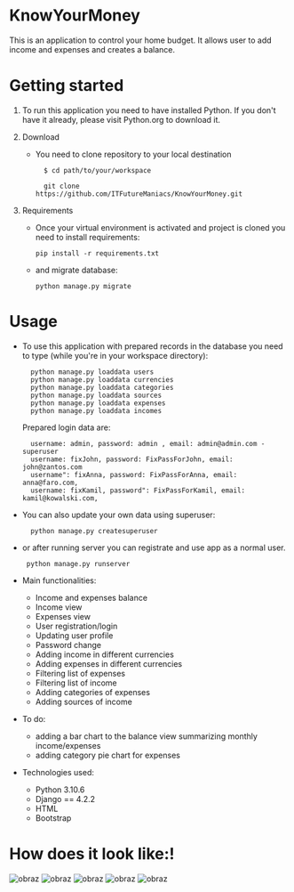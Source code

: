 # KnowYourMoney
This is an application to control your home budget. It allows user to add income and expenses and creates a balance.

# Getting started
1. To run this application you need to have installed Python. If you don't have it already, please visit 
    Python.org to download it.


2. Download 
     
   - You need to clone repository to your local destination
   
           $ cd path/to/your/workspace
   
           git clone https://github.com/ITFutureManiacs/KnowYourMoney.git

3. Requirements
   - Once your virtual environment is activated and project is cloned you need to install requirements:
                
         pip install -r requirements.txt

    - and migrate database:

          python manage.py migrate

   
     

# Usage
- To use this application with prepared records in the database
  you need to type (while you're in your workspace directory):

        python manage.py loaddata users
        python manage.py loaddata currencies
        python manage.py loaddata categories
        python manage.py loaddata sources
        python manage.py loaddata expenses
        python manage.py loaddata incomes

  Prepared login data are:

        username: admin, password: admin , email: admin@admin.com - superuser
        username: fixJohn, password: FixPassForJohn, email: john@zantos.com
        username": fixAnna, password: FixPassForAnna, email: anna@faro.com,
        username: fixKamil, password": FixPassForKamil, email: kamil@kowalski.com,
  
        
- You can also update your own data using superuser:

        python manage.py createsuperuser

 
- or after running server you can registrate and use app as a normal user.

       python manage.py runserver


- Main functionalities:
  - Income and expenses balance
  - Income view
  - Expenses view
  - User registration/login
  - Updating user profile
  - Password change
  - Adding income in different currencies
  - Adding expenses in different currencies
  - Filtering list of expenses
  - Filtering list of income
  - Adding categories of expenses
  - Adding sources of income

- To do:
  - adding a bar chart to the balance view summarizing monthly income/expenses
  - adding category pie chart for expenses


- Technologies used:
  - Python 3.10.6
  - Django == 4.2.2
  - HTML
  - Bootstrap
# How does it look like:!

![obraz](https://github.com/ITFutureManiacs/KnowYourMoney/assets/136881676/52f34dee-8a66-4915-bd4a-579efa80b5de)
![obraz](https://github.com/ITFutureManiacs/KnowYourMoney/assets/136881676/9a08464b-6f6f-4ca8-9928-7d39f48c2807)
![obraz](https://github.com/ITFutureManiacs/KnowYourMoney/assets/136881676/c562a730-4115-47be-9a47-c16eace985f0)
![obraz](https://github.com/ITFutureManiacs/KnowYourMoney/assets/136881676/17581f7f-b61b-40c6-8275-6fe662caa004)
![obraz](https://github.com/ITFutureManiacs/KnowYourMoney/assets/136881676/143d1b62-c12e-45cf-9727-28de0dd008a6)



